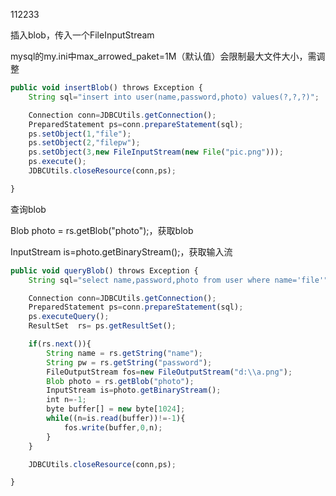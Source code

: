 112233

插入blob，传入一个FileInputStream

mysql的my.ini中max_arrowed_paket=1M（默认值）会限制最大文件大小，需调整

```javascript
public void insertBlob() throws Exception {
    String sql="insert into user(name,password,photo) values(?,?,?)";

    Connection conn=JDBCUtils.getConnection();
    PreparedStatement ps=conn.prepareStatement(sql);
    ps.setObject(1,"file");
    ps.setObject(2,"filepw");
    ps.setObject(3,new FileInputStream(new File("pic.png")));
    ps.execute();
    JDBCUtils.closeResource(conn,ps);

}
```



查询blob

Blob photo = rs.getBlob("photo");，获取blob

InputStream is=photo.getBinaryStream();，获取输入流

```javascript
public void queryBlob() throws Exception {
    String sql="select name,password,photo from user where name='file'";

    Connection conn=JDBCUtils.getConnection();
    PreparedStatement ps=conn.prepareStatement(sql);
    ps.executeQuery();
    ResultSet  rs= ps.getResultSet();

    if(rs.next()){
        String name = rs.getString("name");
        String pw = rs.getString("password");
        FileOutputStream fos=new FileOutputStream("d:\\a.png");
        Blob photo = rs.getBlob("photo");
        InputStream is=photo.getBinaryStream();
        int n=-1;
        byte buffer[] = new byte[1024];
        while((n=is.read(buffer))!=-1){
            fos.write(buffer,0,n);
        }
    }

    JDBCUtils.closeResource(conn,ps);

}
```

